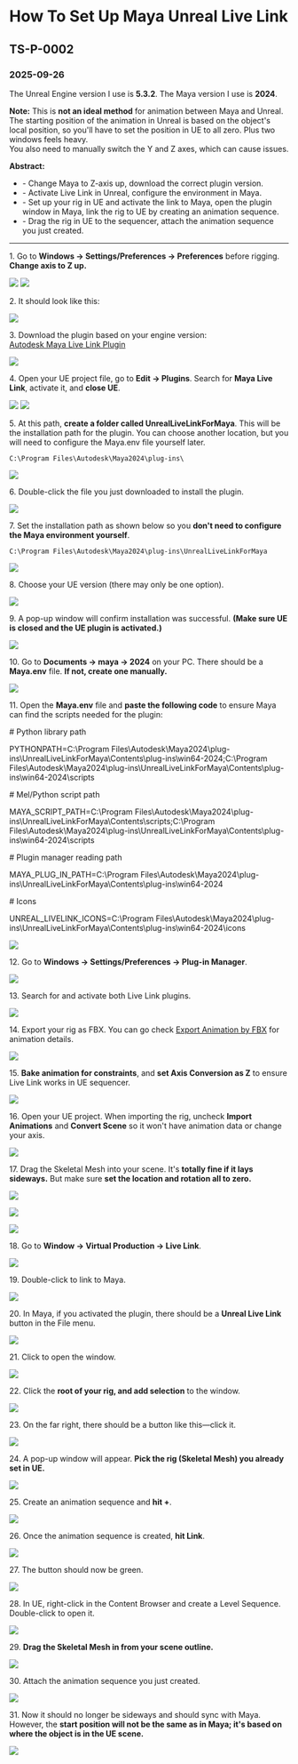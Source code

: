# How To Set Up Maya Unreal Live Link
## TS-P-0002
### 2025-09-26

The Unreal Engine version I use is **5.3.2**.
The Maya version I use is **2024**.

**Note:** This is **not an ideal method** for animation between Maya and Unreal. The starting position of the animation in Unreal is based on the object's local position, so you'll have to set the position in UE to all zero. Plus two windows feels heavy.  
You also need to manually switch the Y and Z axes, which can cause issues.

**Abstract:**
- \- Change Maya to Z-axis up, download the correct plugin version.
- \- Activate Live Link in Unreal, configure the environment in Maya.
- \- Set up your rig in UE and activate the link to Maya, open the plugin window in Maya, link the rig to UE by creating an animation sequence.
- \- Drag the rig in UE to the sequencer, attach the animation sequence you just created.

***

1\. Go to **Windows -> Settings/Preferences -> Preferences** before rigging. **Change axis to Z up.**

![](https://raw.githubusercontent.com/DavidCai1874/my-tech-art-station-assets-storage-01/main/20250926125436.png)
![](https://raw.githubusercontent.com/DavidCai1874/my-tech-art-station-assets-storage-01/main/20250926125630.png)

2\. It should look like this:

![](https://raw.githubusercontent.com/DavidCai1874/my-tech-art-station-assets-storage-01/main/20250926125747.png)

3\. Download the plugin based on your engine version:  
[Autodesk Maya Live Link Plugin](https://apps.autodesk.com/MAYA/en/List/Search?isAppSearch=True&searchboxstore=MAYA&facet=&collection=&sort=&query=live+link)

![](https://raw.githubusercontent.com/DavidCai1874/my-tech-art-station-assets-storage-01/main/20250926125940.png)

4\. Open your UE project file, go to **Edit -> Plugins**. Search for **Maya Live Link**, activate it, and **close UE**.

![](https://raw.githubusercontent.com/DavidCai1874/my-tech-art-station-assets-storage-01/main/20250926130311.png)
![](https://raw.githubusercontent.com/DavidCai1874/my-tech-art-station-assets-storage-01/main/20250926130424.png)

5\. At this path, **create a folder called UnrealLiveLinkForMaya**. This will be the installation path for the plugin. You can choose another location, but you will need to configure the Maya.env file yourself later.

```
C:\Program Files\Autodesk\Maya2024\plug-ins\
```

![](https://raw.githubusercontent.com/DavidCai1874/my-tech-art-station-assets-storage-01/main/20250926130650.png)

6\. Double-click the file you just downloaded to install the plugin.

![](https://raw.githubusercontent.com/DavidCai1874/my-tech-art-station-assets-storage-01/main/20250926130023.png)

7\. Set the installation path as shown below so you **don't need to configure the Maya environment yourself**.

```
C:\Program Files\Autodesk\Maya2024\plug-ins\UnrealLiveLinkForMaya
```

![](https://raw.githubusercontent.com/DavidCai1874/my-tech-art-station-assets-storage-01/main/20250926130835.png)

8\. Choose your UE version (there may only be one option).

![](https://raw.githubusercontent.com/DavidCai1874/my-tech-art-station-assets-storage-01/main/20250926130855.png)

9\. A pop-up window will confirm installation was successful. **(Make sure UE is closed and the UE plugin is activated.)**

![](https://raw.githubusercontent.com/DavidCai1874/my-tech-art-station-assets-storage-01/main/20250926131211.png)

10\. Go to **Documents -> maya -> 2024** on your PC. There should be a **Maya.env** file. **If not, create one manually.**

![](https://raw.githubusercontent.com/DavidCai1874/my-tech-art-station-assets-storage-01/main/20250926131354.png)

11\. Open the **Maya.env** file and **paste the following code** to ensure Maya can find the scripts needed for the plugin:


\# Python library path

PYTHONPATH=C:\Program Files\Autodesk\Maya2024\plug-ins\UnrealLiveLinkForMaya\Contents\plug-ins\win64-2024;C:\Program Files\Autodesk\Maya2024\plug-ins\UnrealLiveLinkForMaya\Contents\plug-ins\win64-2024\scripts

\# Mel/Python script path

MAYA_SCRIPT_PATH=C:\Program Files\Autodesk\Maya2024\plug-ins\UnrealLiveLinkForMaya\Contents\scripts;C:\Program Files\Autodesk\Maya2024\plug-ins\UnrealLiveLinkForMaya\Contents\plug-ins\win64-2024\scripts

\# Plugin manager reading path

MAYA_PLUG_IN_PATH=C:\Program Files\Autodesk\Maya2024\plug-ins\UnrealLiveLinkForMaya\Contents\plug-ins\win64-2024

\# Icons

UNREAL_LIVELINK_ICONS=C:\Program Files\Autodesk\Maya2024\plug-ins\UnrealLiveLinkForMaya\Contents\plug-ins\win64-2024\icons


![](https://raw.githubusercontent.com/DavidCai1874/my-tech-art-station-assets-storage-01/main/20250926133417.png)

12\. Go to **Windows -> Settings/Preferences -> Plug-in Manager**.

![](https://raw.githubusercontent.com/DavidCai1874/my-tech-art-station-assets-storage-01/main/20250926133638.png)

13\. Search for and activate both Live Link plugins.

![](https://raw.githubusercontent.com/DavidCai1874/my-tech-art-station-assets-storage-01/main/20250926133934.png)

14\. Export your rig as FBX. You can go check [Export Animation by FBX](https://davidcai1874.github.io/my-tech-art-station/troubleshooting/pipeline/ts-p-0001) for animation details.

![](https://raw.githubusercontent.com/DavidCai1874/my-tech-art-station-assets-storage-01/main/20250926134117.png)

15\. **Bake animation for constraints**, and **set Axis Conversion as Z** to ensure Live Link works in UE sequencer.

![](https://raw.githubusercontent.com/DavidCai1874/my-tech-art-station-assets-storage-01/main/20250926134228.png)

16\. Open your UE project. When importing the rig, uncheck **Import Animations** and **Convert Scene** so it won't have animation data or change your axis.

![](https://raw.githubusercontent.com/DavidCai1874/my-tech-art-station-assets-storage-01/main/20250926141613.png)

17\. Drag the Skeletal Mesh into your scene. It's **totally fine if it lays sideways.** But make sure **set the location and rotation all to zero.**

![](https://raw.githubusercontent.com/DavidCai1874/my-tech-art-station-assets-storage-01/main/20250926141649.png)

![](https://raw.githubusercontent.com/DavidCai1874/my-tech-art-station-assets-storage-01/main/20250927114144.png)

![](https://raw.githubusercontent.com/DavidCai1874/my-tech-art-station-assets-storage-01/main/20250927114242.png)

18\. Go to **Window -> Virtual Production -> Live Link**.

![](https://raw.githubusercontent.com/DavidCai1874/my-tech-art-station-assets-storage-01/main/20250926141710.png)

19\. Double-click to link to Maya.

![](https://raw.githubusercontent.com/DavidCai1874/my-tech-art-station-assets-storage-01/main/20250926141815.png)

20\. In Maya, if you activated the plugin, there should be a **Unreal Live Link** button in the File menu.

![](https://raw.githubusercontent.com/DavidCai1874/my-tech-art-station-assets-storage-01/main/20250926141900.png)

21\. Click to open the window.

![](https://raw.githubusercontent.com/DavidCai1874/my-tech-art-station-assets-storage-01/main/20250926142032.png)

22\. Click the **root of your rig, and add selection** to the window.

![](https://raw.githubusercontent.com/DavidCai1874/my-tech-art-station-assets-storage-01/main/20250926142004.png)

23\. On the far right, there should be a button like this—click it.

![](https://raw.githubusercontent.com/DavidCai1874/my-tech-art-station-assets-storage-01/main/20250926142131.png)

24\. A pop-up window will appear. **Pick the rig (Skeletal Mesh) you already set in UE.**

![](https://raw.githubusercontent.com/DavidCai1874/my-tech-art-station-assets-storage-01/main/20250926142217.png)

25\. Create an animation sequence and **hit +**.

![](https://raw.githubusercontent.com/DavidCai1874/my-tech-art-station-assets-storage-01/main/20250926142343.png)

26\. Once the animation sequence is created, **hit Link**.

![](https://raw.githubusercontent.com/DavidCai1874/my-tech-art-station-assets-storage-01/main/20250926142424.png)

27\. The button should now be green.

![](https://raw.githubusercontent.com/DavidCai1874/my-tech-art-station-assets-storage-01/main/20250926142603.png)

28\. In UE, right-click in the Content Browser and create a Level Sequence. Double-click to open it.

![](https://raw.githubusercontent.com/DavidCai1874/my-tech-art-station-assets-storage-01/main/20250926142708.png)

29\. **Drag the Skeletal Mesh in from your scene outline.**

![](https://raw.githubusercontent.com/DavidCai1874/my-tech-art-station-assets-storage-01/main/20250926142743.png)

30\. Attach the animation sequence you just created.

![](https://raw.githubusercontent.com/DavidCai1874/my-tech-art-station-assets-storage-01/main/20250926142817.png)

31\. Now it should no longer be sideways and should sync with Maya. However, the **start position will not be the same as in Maya; it's based on where the object is in the UE scene.**

![](https://raw.githubusercontent.com/DavidCai1874/my-tech-art-station-assets-storage-01/main/20250926142945.png)
